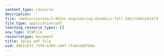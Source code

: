 ```yaml
---
content_type: resource
description: ''
file: /media/courses/2-003sc-engineering-dynamics-fall-2011/d4b1c63173f0e360c84f7fadcb98fb9a_p9DHjoLS3GA.pdf
file_type: application/pdf
learning_resource_types: []
ocw_type: OCWFile
resourcetype: Document
title: 3play pdf file
uid: d4b1c631-73f0-e360-c84f-7fadcb98fb9a
---
```

